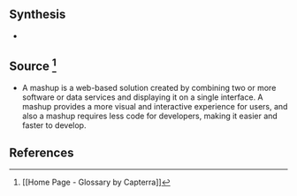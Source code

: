 ## Synthesis
- 
## Source [^1]
- A mashup is a web-based solution created by combining two or more software or data services and displaying it on a single interface. A mashup provides a more visual and interactive experience for users, and also a mashup requires less code for developers, making it easier and faster to develop.
## References

[^1]: [[Home Page - Glossary by Capterra]]